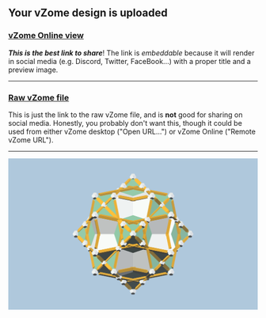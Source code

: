 ## Your vZome design is uploaded

### [vZome Online view][embed]

***This is the best link to share***!  The link is *embeddable* because it will render in social media (e.g. Discord, Twitter, FaceBook...) with a proper title and a preview image.

---

### [Raw vZome file][raw]

This is just the link to the raw vZome file, and is **not** good for
sharing on social media.
Honestly, you probably don't want this, though it could be used from either
vZome desktop ("Open URL...") or vZome Online ("Remote vZome URL").

---

![Image](<RD-plus-4-Twins.png>)


[embed]: <https://vzome.com/app/embed.py?url=https://raw.githubusercontent.com/John-Kostick/vzome-sharing/main/2021/11/27/10-04-18-RD-plus-4-Twins/RD-plus-4-Twins.vZome>
[raw]: <https://raw.githubusercontent.com/John-Kostick/vzome-sharing/main/2021/11/27/10-04-18-RD-plus-4-Twins/RD-plus-4-Twins.vZome>
